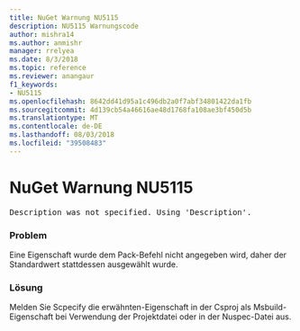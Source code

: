 ```yaml
---
title: NuGet Warnung NU5115
description: NU5115 Warnungscode
author: mishra14
ms.author: anmishr
manager: rrelyea
ms.date: 8/3/2018
ms.topic: reference
ms.reviewer: anangaur
f1_keywords:
- NU5115
ms.openlocfilehash: 8642dd41d95a1c496db2a0f7abf34801422da1fb
ms.sourcegitcommit: 4d139cb54a46616ae48d1768fa108ae3bf450d5b
ms.translationtype: MT
ms.contentlocale: de-DE
ms.lasthandoff: 08/03/2018
ms.locfileid: "39508483"
---
```

# <a name="nuget-warning-nu5115"></a>NuGet Warnung NU5115
<pre>Description was not specified. Using 'Description'.</pre>

### <a name="issue"></a>Problem

Eine Eigenschaft wurde dem Pack-Befehl nicht angegeben wird, daher der Standardwert stattdessen ausgewählt wurde.


### <a name="solution"></a>Lösung

Melden Sie Scpecify die erwähnten-Eigenschaft in der Csproj als Msbuild-Eigenschaft bei Verwendung der Projektdatei oder in der Nuspec-Datei aus.

